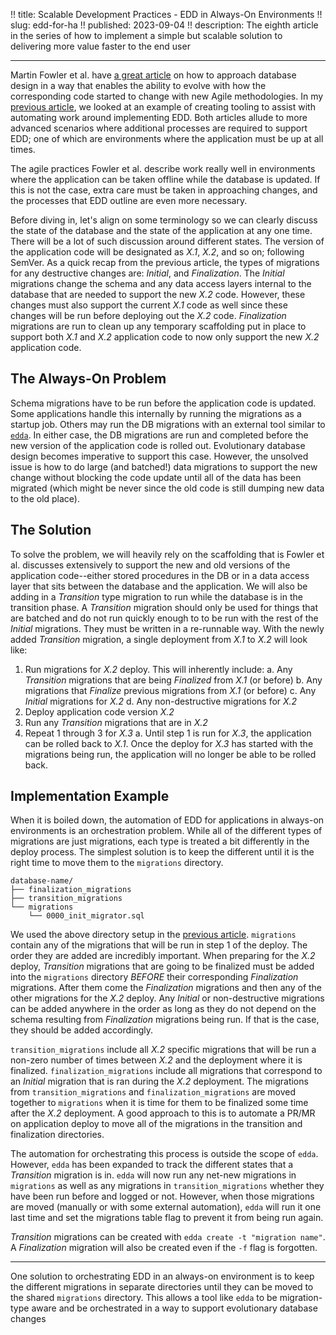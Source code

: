 !! title: Scalable Development Practices - EDD in Always-On Environments
!! slug: edd-for-ha
!! published: 2023-09-04
!! description: The eighth article in the series of how to implement a simple but scalable solution to delivering more value faster to the end user

---

Martin Fowler et al. have [a great article](https://martinfowler.com/articles/evodb.html) on how to approach database
design in a way that enables the ability to evolve with how the corresponding code started to change with new Agile
methodologies. In my [previous article](https://joseph.flinnlab.com/posts/scalable-dev-edd), we looked at an example of
creating tooling to assist with automating work around implementing EDD. Both articles allude to more advanced scenarios
where additional processes are required to support EDD; one of which are environments where the application must be up
at all times.

The agile practices Fowler et al. describe work really well in environments where the application can be taken offline
while the database is updated. If this is not the case, extra care must be taken in approaching changes, and the
processes that EDD outline are even more necessary.

Before diving in, let's align on some terminology so we can clearly discuss the state of the database and the state of
the application at any one time. There will be a lot of such discussion around different states. The version of the
application code will be designated as *X.1*, *X.2*, and so on; following SemVer. As a quick recap from the previous
article, the types of migrations for any destructive changes are: _Initial_, and _Finalization_. The _Initial_
migrations change the schema and any data access layers internal to the database that are needed to support the new
*X.2* code. However, these changes must also support the current *X.1* code as well since these changes will be run
before deploying out the *X.2* code. _Finalization_ migrations are run to clean up any temporary scaffolding put in
place to support both *X.1* and *X.2* application code to now only support the new *X.2* application code.


## The Always-On Problem

Schema migrations have to be run before the application code is updated. Some applications handle this internally by
running the migrations as a startup job. Others may run the DB migrations with an external tool similar to
[`edda`](https://github.com/joseph-flinn/site/tree/main/data/tools/edda). In either case, the DB migrations are run and
completed before the new version of the application code is rolled out. Evolutionary database design becomes imperative
to support this case. However, the unsolved issue is how to do large (and batched!) data migrations to support the new
change without blocking the code update until all of the data has been migrated (which might be never since the old code
is still dumping new data to the old place).


## The Solution

To solve the problem, we will heavily rely on the scaffolding that is Fowler et al. discusses extensively to support the
new and old versions of the application code--either stored procedures in the DB or in a data access layer that sits
between the database and the application. We will also be adding in a _Transition_ type migration to run while the
database is in the transition phase. A _Transition_ migration should only be used for things that are batched and do not
run quickly enough to to be run with the rest of the _Initial_ migrations. They must be written in a re-runnable way.
With the newly added _Transition_ migration, a single deployment from *X.1* to *X.2* will look like:

1. Run migrations for *X.2* deploy. This will inherently include:
    a. Any _Transition_ migrations that are being _Finalized_ from *X.1* (or before)
    b. Any migrations that _Finalize_ previous migrations from *X.1* (or before)
    c. Any _Initial_ migrations for *X.2*
    d. Any non-destructive migrations for *X.2*
2. Deploy application code version *X.2*
3. Run any _Transition_ migrations that are in *X.2*
4. Repeat 1 through 3 for *X.3*
    a. Until step 1 is run for *X.3*, the application can be rolled back to *X.1*. Once the deploy for *X.3* has
    started with the migrations being run, the application will no longer be able to be rolled back.


## Implementation Example

When it is boiled down, the automation of EDD for applications in always-on environments is an orchestration problem.
While all of the different types of migrations are just migrations, each type is treated a bit differently in the
deploy process. The simplest solution is to keep the different until it is the right time to move them to the
`migrations` directory.

```
database-name/
├── finalization_migrations
├── transition_migrations
└── migrations
    └── 0000_init_migrator.sql
```

We used the above directory setup in the [previous article](https://joseph.flinnlab.com/posts/scalable-dev-edd).
`migrations` contain any of the migrations that will be run in step 1 of the deploy. The order they are added are
incredibly important. When preparing for the *X.2* deploy, _Transition_ migrations that are going to be finalized must be
added into the `migrations` directory _*BEFORE*_ their corresponding _Finalization_ migrations. After them come the
_Finalization_ migrations and then any of the other migrations for the *X.2* deploy. Any _Initial_ or non-destructive
migrations can be added anywhere in the order as long as they do not depend on the schema resulting from _Finalization_
migrations being run. If that is the case, they should be added accordingly.

`transition_migrations` include all *X.2* specific migrations that will be run a non-zero number of times between *X.2*
and the deployment where it is finalized. `finalization_migrations` include all migrations that correspond to an
_Initial_ migration that is ran during the *X.2* deployment. The migrations from `transition_migrations` and
`finalization_migrations` are moved together to `migrations` when it is time for them to be finalized some time after
the *X.2* deployment. A good approach to this is to automate a PR/MR on application deploy to move all of the migrations
in the transition and finalization directories.

The automation for orchestrating this process is outside the scope of `edda`. However, `edda` has been expanded to track
the different states that a _Transition_ migration is in. `edda` will now run any net-new migrations in `migrations` as
well as any migrations in `transition_migrations` whether they have been run before and logged or not. However, when
those migrations are moved (manually or with some external automation), `edda` will run it one last time and set the
migrations table flag to prevent it from being run again.

_Transition_ migrations can be created with `edda create -t "migration name"`. A _Finalization_ migration will also be
created even if the `-f` flag is forgotten.

---

One solution to orchestrating EDD in an always-on environment is to keep the different migrations in separate
directories until they can be moved to the shared `migrations` directory. This allows a tool like `edda` to be
migration-type aware and be orchestrated in a way to support evolutionary database changes
